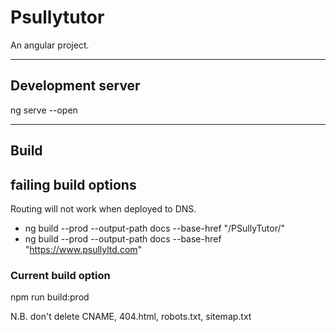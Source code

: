 # Psullytutor

An angular project.

---

## Development server

ng serve --open

---

## Build

## failing build options

Routing will not work when deployed to DNS.

 - ng build --prod --output-path docs --base-href "/PSullyTutor/" 
 - ng build --prod --output-path docs --base-href "https://www.psullyltd.com"

### Current build option
npm run build:prod

N.B. don't delete CNAME, 404.html, robots.txt, sitemap.txt
